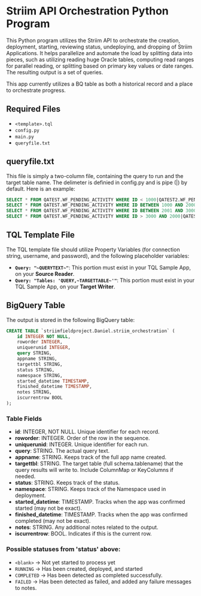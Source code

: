 # Striim API Orchestration Python Program

This Python program utilizes the Striim API to orchestrate the creation, deployment, starting, reviewing status, undeploying, and dropping of Striim Applications. It helps parallelize and automate the load by splitting data into pieces, such as utilizing reading huge Oracle tables, computing read ranges for parallel reading, or splitting based on primary key values or date ranges. The resulting output is a set of queries.

This app currently utilizes a BQ table as both a historical record and a place to orchestrate progress.

## Required Files

- `<template>.tql`
- `config.py`
- `main.py`
- `queryfile.txt`

## queryfile.txt

This file is simply a two-column file, containing the query to run and the target table name. The delimeter is definied in config.py and is pipe (|) by default. Here is an example:
```sql
SELECT * FROM QATEST.WF_PENDING_ACTIVITY WHERE ID < 1000|QATEST2.WF_PENDING_ACTIVITY
SELECT * FROM QATEST.WF_PENDING_ACTIVITY WHERE ID BETWEEN 1000 AND 2000|QATEST2.WF_PENDING_ACTIVITY
SELECT * FROM QATEST.WF_PENDING_ACTIVITY WHERE ID BETWEEN 2001 AND 3000|QATEST2.WF_PENDING_ACTIVITY
SELECT * FROM QATEST.WF_PENDING_ACTIVITY WHERE ID > 3000 AND 2000|QATEST2.WF_PENDING_ACTIVITY
```

## TQL Template File

The TQL template file should utilize Property Variables (for connection string, username, and password), and the following placeholder variables:
- **```Query: "~QUERYTEXT~"```**: This portion must exist in your TQL Sample App, on your **Source Reader**.
- **```Query: "Tables: 'QUERY,~TARGETTABLE~'"```**: This portion must exist in your TQL Sample App, on your **Target Writer**.

## BigQuery Table

The output is stored in the following BigQuery table:

```sql
CREATE TABLE `striimfieldproject.Daniel.striim_orchestration` (
    id INTEGER NOT NULL,
    roworder INTEGER,
    uniquerunid INTEGER,
    query STRING,
    appname STRING,
    targettbl STRING,
    status STRING,
    namespace STRING,
    started_datetime TIMESTAMP,
    finished_datetime TIMESTAMP,
    notes STRING,
    iscurrentrow BOOL
);
```

### Table Fields

- **id**: INTEGER, NOT NULL. Unique identifier for each record.
- **roworder**: INTEGER. Order of the row in the sequence.
- **uniquerunid**: INTEGER. Unique identifier for each run.
- **query**: STRING. The actual query text.
- **appname**: STRING. Keeps track of the full app name created.
- **targettbl**: STRING. The target table (full schema.tablename) that the query results will write to. Include ColumnMap or KeyColumns if needed.
- **status**: STRING. Keeps track of the status.
- **namespace**: STRING. Keeps track of the Namespace used in deployment.
- **started_datetime**: TIMESTAMP. Tracks when the app was confirmed started (may not be exact).
- **finished_datetime**: TIMESTAMP. Tracks when the app was confirmed completed (may not be exact).
- **notes**: STRING. Any additional notes related to the output.
- **iscurrentrow**: BOOL. Indicates if this is the current row.

### Possible statuses from 'status' above:

- `<blank>` → Not yet started to process yet
- `RUNNING` → Has been created, deployed, and started
- `COMPLETED` → Has been detected as completed successfully.
- `FAILED` → Has been detected as failed, and added any failure messages to notes.
